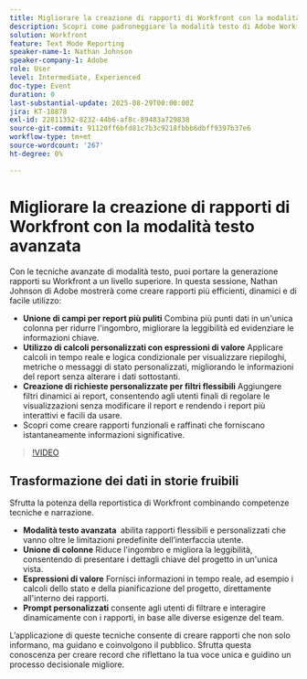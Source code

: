 ```yaml
---
title: Migliorare la creazione di rapporti di Workfront con la modalità testo avanzata
description: Scopri come padroneggiare la modalità testo di Adobe Workfront per unire le colonne, creare espressioni di valore personalizzate e creare prompt dinamici per un reporting più intelligente.
solution: Workfront
feature: Text Mode Reporting
speaker-name-1: Nathan Johnson
speaker-company-1: Adobe
role: User
level: Intermediate, Experienced
doc-type: Event
duration: 0
last-substantial-update: 2025-08-29T00:00:00Z
jira: KT-18878
exl-id: 22811352-8232-44b6-af8c-89483a729838
source-git-commit: 91120ff6bfd81c7b3c9218fbbb6dbff9397b37e6
workflow-type: tm+mt
source-wordcount: '267'
ht-degree: 0%

---
```


# Migliorare la creazione di rapporti di Workfront con la modalità testo avanzata

Con le tecniche avanzate di modalità testo, puoi portare la generazione rapporti su Workfront a un livello superiore. In questa sessione, Nathan Johnson di Adobe mostrerà come creare rapporti più efficienti, dinamici e di facile utilizzo:

* **Unione di campi per report più puliti** Combina più punti dati in un&#39;unica colonna per ridurre l&#39;ingombro, migliorare la leggibilità ed evidenziare le informazioni chiave.
* **Utilizzo di calcoli personalizzati con espressioni di valore** Applicare calcoli in tempo reale e logica condizionale per visualizzare riepiloghi, metriche o messaggi di stato personalizzati, migliorando le informazioni del report senza alterare i dati sottostanti.
* **Creazione di richieste personalizzate per filtri flessibili** Aggiungere filtri dinamici ai report, consentendo agli utenti finali di regolare le visualizzazioni senza modificare il report e rendendo i report più interattivi e facili da usare.
* Scopri come creare rapporti funzionali e raffinati che forniscano istantaneamente informazioni significative.

>[!VIDEO](https://video.tv.adobe.com/v/3471498/?learn=on&enablevpops)

## Trasformazione dei dati in storie fruibili

Sfrutta la potenza della reportistica di Workfront combinando competenze tecniche e narrazione.

* **Modalità testo avanzata &#x200B;** abilita rapporti flessibili e personalizzati che vanno oltre le limitazioni predefinite dell’interfaccia utente.
* **Unione di colonne** Riduce l&#39;ingombro e migliora la leggibilità, consentendo di presentare i dettagli chiave del progetto in un&#39;unica vista.
* **Espressioni di valore** Fornisci informazioni in tempo reale, ad esempio i calcoli dello stato e della pianificazione del progetto, direttamente all&#39;interno dei rapporti.
* **Prompt personalizzati** consente agli utenti di filtrare e interagire dinamicamente con i rapporti, in base alle diverse esigenze del team.

L’applicazione di queste tecniche consente di creare rapporti che non solo informano, ma guidano e coinvolgono il pubblico. Sfrutta questa conoscenza per creare record che riflettano la tua voce unica e guidino un processo decisionale migliore.
